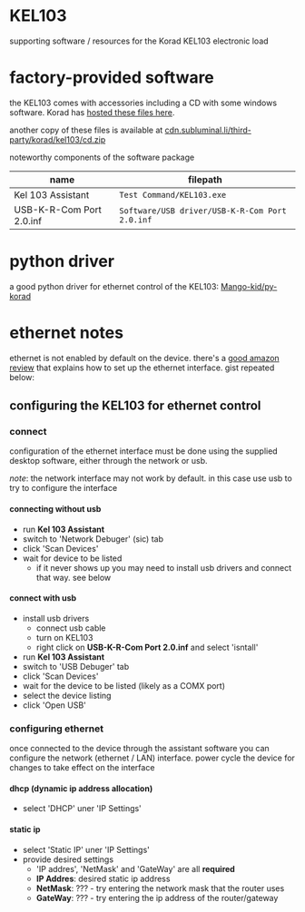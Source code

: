 # KEL103
supporting software / resources for the Korad KEL103 electronic load

# factory-provided software
the KEL103 comes with accessories including a CD with some windows software. Korad has [hosted these files here](http://www.koradtechnology.com/companyfile/19.html).

another copy of these files is available at [cdn.subluminal.li/third-party/korad/kel103/cd.zip](https://cdn.subluminal.li/third-party/korad/kel103/cd.zip)

noteworthy components of the software package

name | filepath
-----|---------
Kel 103 Assistant | ```Test Command/KEL103.exe```
USB-K-R-Com Port 2.0.inf | ```Software/USB driver/USB-K-R-Com Port 2.0.inf```


# python driver
a good python driver for ethernet control of the KEL103:
[Mango-kid/py-korad](https://github.com/Mango-kid/py-korad)

# ethernet notes
ethernet is not enabled by default on the device. there's a [good amazon review](https://www.amazon.com/gp/customer-reviews/R2X1A7FTF0PBPM?ref%5F=cm%5Fcr%5Fdp%5Fd%5Frvw%5Fttl&ASIN=B07GVNQZQF&sa-no-redirect=1&pldnSite=1) that explains how to set up the ethernet interface. gist repeated below:

## configuring the KEL103 for ethernet control

### connect
configuration of the ethernet interface must be done using the supplied desktop software, either through the network or usb.

*note*: the network interface may not work by default. in this case use usb to try to configure the interface

#### connecting without usb
* run **Kel 103 Assistant**
* switch to 'Network Debuger' (sic) tab
* click 'Scan Devices'
* wait for device to be listed
  * if it never shows up you may need to install usb drivers and connect that way. see below

#### connect with usb
* install usb drivers
  * connect usb cable
  * turn on KEL103
  * right click on **USB-K-R-Com Port 2.0.inf** and select 'isntall'
* run **Kel 103 Assistant**
* switch to 'USB Debuger' tab
* click 'Scan Devices'
* wait for the device to be listed (likely as a COMX port)
* select the device listing
* click 'Open USB'

### configuring ethernet
once connected to the device through the assistant software you can configure the network (ethernet / LAN) interface. power cycle the device for changes to take effect on the interface

#### dhcp (dynamic ip address allocation)
* select 'DHCP' uner 'IP Settings'

#### static ip
* select 'Static IP' uner 'IP Settings'
* provide desired settings
  * 'IP addres', 'NetMask' and 'GateWay' are all **required**
  * **IP Addres**: desired static ip address
  * **NetMask**: ??? - try entering the network mask that the router uses
  * **GateWay**: ??? - try entering the ip address of the router/gateway

